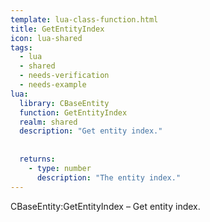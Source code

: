 ```yaml
---
template: lua-class-function.html
title: GetEntityIndex
icon: lua-shared
tags:
  - lua
  - shared
  - needs-verification
  - needs-example
lua:
  library: CBaseEntity
  function: GetEntityIndex
  realm: shared
  description: "Get entity index."
  
  
  returns:
    - type: number
      description: "The entity index."
---
```


<div class="lua__search__keywords">
CBaseEntity:GetEntityIndex &#x2013; Get entity index.
</div>
